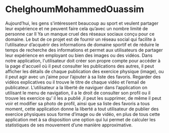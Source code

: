 # ChelghoumMohammedOuassim
Aujourd’hui, les gens s'intéressent beaucoup au sport et veulent partager leur expérience et 
ne peuvent faire cela qu’avec un nombre limité de personne car Il Ya un manque cruel des 
réseaux sociaux conçu pour ce domaine.
Le but de ce projet est de fournir un réseau social qui facilite à l’utilisateur d’acquérir des 
informations de domaine sportif et de réduire le temps de recherche des informations et permet 
aux utilisateurs de partager leur expérience en employant ou bien des images ou des vidéos.
Dans notre application, l'utilisateur doit créer son propre compte pour accéder à la page 
d'accueil où il peut consulter les publications des autres, il peut afficher les détails de chaque 
publication des exercice physique (image), ou il peut agir avec un j’aime pour l’ajouter à sa
liste des favoris. Regarder des vidéos explicatives ou il trouve le titre de chaque vidéo et l’email 
de publicateur.
L’utilisateur a la liberté de naviguer dans l’application on utilisant le menu de navigation, il a
le droit de consulter son profil ou il trouve les exercice qu’ il les a publié ,il peut les supprimer,
de même il peut voir et modifier sa photo de profil, ainsi que sa liste des favoris a tous 
moment, cette application donne la liberté a tout utilisateur de publier des exercice physiques 
sous forme d’image ou de vidéo, en plus de tous cette application met à sa disposition une 
option qui lui permet de calculer les statistiques de ses mouvement d’une manière 
approximative.
